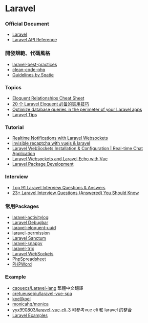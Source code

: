 <a name="#Laravel"></a>
# Laravel

<a name="#document"></a>
### Official Document
- [Laravel](https://laravel.com)
- [Laravel API Reference](https://laravel.com/api/master/)

<a name="#practice"></a>
### 開發規範、代碼風格
- [laravel-best-practices](https://github.com/alexeymezenin/laravel-best-practices)
- [clean-code-php](https://github.com/jupeter/clean-code-php)
- [Guidelines by Spatie](https://spatie.be/guidelines)

<a name="#practice"></a>
### Topics
- [Eloquent Relationships Cheat Sheet](https://hackernoon.com/eloquent-relationships-cheat-sheet-5155498c209)
- [20 个 Laravel Eloquent 必备的实用技巧](https://learnku.com/laravel/t/9991/20-laravel-eloquent-necessary-practical-skills)
- [Optimize database queries in the perimeter of your Laravel apps](https://reinink.ca/articles/optimize-database-queries-in-the-perimeter-of-your-laravel-apps?ref=laravelnews)
- [Laravel Tips](https://github.com/LaravelDaily/laravel-tips)

<a name="#tutorial"></a>
### Tutorial
- [Realtime Notifications with Laravel Websockets](https://www.youtube.com/watch?v=7MvN0w5BW48)
- [invisible recaptcha with vuejs & laravel](https://gist.github.com/ctf0/8037b629ffde02377adeaa43f46863de)
- [Laravel WebSockets Installation & Configuration | Real-time Chat Application](https://www.youtube.com/watch?v=H_4UubWE9NQ)
- [Laravel Websockets and Laravel Echo with Vue](https://youtu.be/rNOGLLPXzwc)
- [Laravel Package Development](https://www.youtube.com/watch?v=ivrc1ZKFgHI&list=PLpzy7FIRqpGBQ_aqz_hXDBch1aAA-lmgu&index=1)

<a name="Interview"></a>
### Interview
- [Top 91 Laravel Interview Questions & Answers](https://www.guru99.com/laravel-interview-questions.html)
- [23+ Laravel Interview Questions (Answered) You Should Know](https://dev.to/fullstackcafe/23-laravel-interview-questions-answered-you-should-know-ibm)

<a name="Packages"></a>
### 常用Packages
- [laravel-activitylog](https://github.com/spatie/laravel-activitylog)
- [Laravel Debugbar](https://github.com/barryvdh/laravel-debugbar)
- [laravel-eloquent-uuid](https://github.com/goldspecdigital/laravel-eloquent-uuid)
- [laravel-permission](https://github.com/spatie/laravel-permission)
- [Laravel Sanctum](https://laravel.com/docs/8.x/sanctum)
- [laravel-snappy](https://github.com/barryvdh/laravel-snappy)
- [laravel-trix](https://github.com/Te7a-Houdini/laravel-trix)
- [Laravel WebSockets](https://docs.beyondco.de/laravel-websockets)
- [PhpSpreadsheet](https://github.com/PHPOffice/PhpSpreadsheet)
- [PHPWord](https://github.com/PHPOffice/PHPWord)

<a name="Demo"></a>
### Example
- [caouecs/Laravel-lang](https://github.com/caouecs/Laravel-lang/tree/master/src/zh_TW) 繁體中文翻譯
- [cretueusebiu/laravel-vue-spa](https://github.com/cretueusebiu/laravel-vue-spa)
- [koel/koel](https://github.com/koel/koel)
- [monicahq/monica](https://github.com/monicahq/monica)
- [yyx990803/laravel-vue-cli-3](https://github.com/yyx990803/laravel-vue-cli-3) 可參考vue cli 和 laravel 的整合
- [Laravel Examples](https://laravelexamples.com/)
